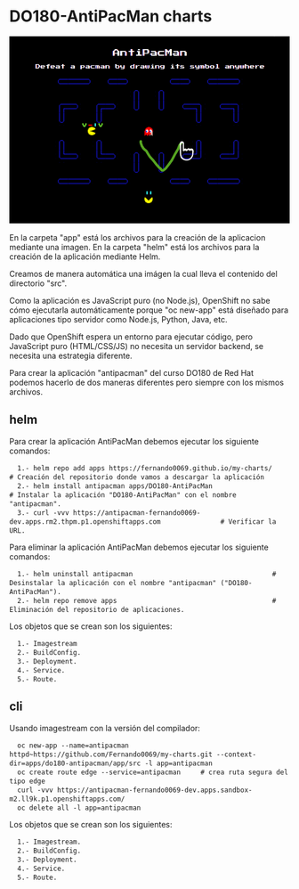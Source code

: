# DO180-AntiPacMan charts

![AntiPacMan screeshot](app/src/img/screen.png)

En la carpeta "app" está los archivos para la creación de la aplicacion mediante una imagen.
En la carpeta "helm" está los archivos para la creación de la aplicación mediante Helm.

Creamos de manera automática una imágen la cual lleva el contenido del directorio "src".

Como la aplicación es JavaScript puro (no Node.js), OpenShift no sabe cómo ejecutarla automáticamente porque "oc new-app" está diseñado para aplicaciones tipo servidor como Node.js, Python, Java, etc.

Dado que OpenShift espera un entorno para ejecutar código, pero JavaScript puro (HTML/CSS/JS) no necesita un servidor backend, se necesita una estrategia diferente.

Para crear la aplicación "antipacman" del curso DO180 de Red Hat podemos hacerlo de dos maneras diferentes pero siempre con los mismos archivos.


## helm

Para crear la aplicación AntiPacMan debemos ejecutar los siguiente comandos:
```
  1.- helm repo add apps https://fernando0069.github.io/my-charts/                                   # Creación del repositorio donde vamos a descargar la aplicación
  2.- helm install antipacman apps/DO180-AntiPacMan                                                  # Instalar la aplicación "DO180-AntiPacMan" con el nombre "antipacman".
  3.- curl -vvv https://antipacman-fernando0069-dev.apps.rm2.thpm.p1.openshiftapps.com               # Verificar la URL. 
```

Para eliminar la aplicación AntiPacMan debemos ejecutar los siguiente comandos:
```
  1.- helm uninstall antipacman                                   # Desinstalar la aplicación con el nombre "antipacman" ("DO180-AntiPacMan").
  2.- helm repo remove apps                                       # Eliminación del repositorio de aplicaciones.
```

Los objetos que se crean son los siguientes:
```
  1.- Imagestream
  2.- BuildConfig.
  3.- Deployment.
  4.- Service.
  5.- Route.
```


## cli

Usando imagestream con la versión del compilador:
```
  oc new-app --name=antipacman httpd~https://github.com/Fernando0069/my-charts.git --context-dir=apps/do180-antipacman/app/src -l app=antipacman
  oc create route edge --service=antipacman     # crea ruta segura del tipo edge
  curl -vvv https://antipacman-fernando0069-dev.apps.sandbox-m2.ll9k.p1.openshiftapps.com/
  oc delete all -l app=antipacman
```

Los objetos que se crean son los siguientes:
```
  1.- Imagestream.
  2.- BuildConfig.
  3.- Deployment.
  4.- Service.
  5.- Route.
```

